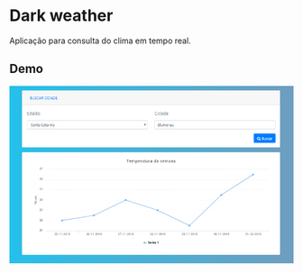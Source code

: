 # Dark weather

Aplicação para consulta do clima em tempo real.


## Demo
![](https://github.com/francovegini/dark-weather/blob/master/readme/example.png)
